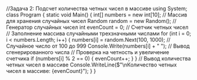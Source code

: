 //Задача 2: Подсчет количества четных чисел в массиве
using System;
class Program
{
    static void Main()
    {
        int[] numbers = new int[10]; // Массив для хранения случайных чисел
        Random random = new Random(); // Генератор случайных чисел
        int evenCount = 0; // Счетчик четных чисел
                           // Заполнение массива случайными трехзначными числами
        for (int i = 0; i < numbers.Length; i++)
        {
            numbers[i] = random.Next(100, 1000); // Случайное число от 100 до 999
            Console.Write(numbers[i] + " "); // Вывод сгенерированного числа
                                             // Проверка на четность и увеличение счетчика
            if (numbers[i] % 2 == 0)
            {
                evenCount++;
            }
        }
        // Вывод количества четных чисел в массиве
        Console.WriteLine($"\nКоличество четных чисел в массиве: {evenCount}");
    }
}
